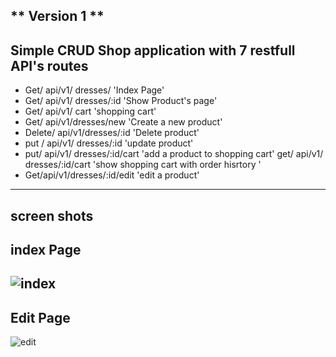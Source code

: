 ** Version 1 **
---
 Simple CRUD Shop application with 7 restfull API's routes 
---
* Get/ api/v1/ dresses/         'Index Page'
* Get/ api/v1/ dresses/:id      'Show Product's page'
* Get/ api/v1/ cart             'shopping cart'
* Get/ api/v1/dresses/new       'Create a new product'
* Delete/ api/v1/dresses/:id    'Delete product'
* put / api/v1/ dresses/:id     'update product'
* put/ api/v1/ dresses/:id/cart 'add a product to shopping cart'
  get/ api/v1/ dresses/:id/cart 'show shopping cart with order hisrtory '
* Get/api/v1/dresses/:id/edit   'edit a product'
---
screen shots
---
index Page
---
![index](index.png)
---
Edit Page
---
![edit](\edit.png)


